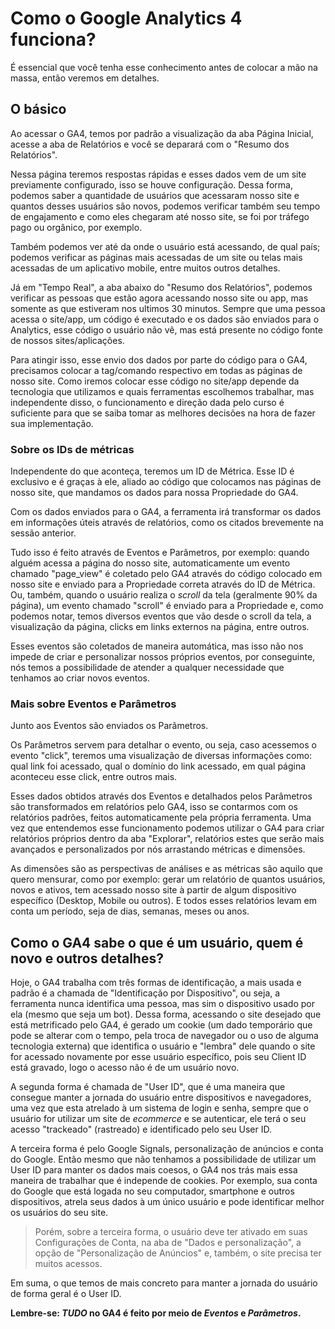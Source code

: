 # Como o Google Analytics 4 funciona?

É essencial que você tenha esse conhecimento antes de colocar a mão na massa, então veremos em detalhes.

## O básico

Ao acessar o GA4, temos por padrão a visualização da aba Página Inicial, acesse a aba de Relatórios e você se deparará com o "Resumo dos Relatórios".

Nessa página teremos respostas rápidas e esses dados vem de um site previamente configurado, isso se houve configuração. Dessa forma, podemos saber a quantidade de usuários que acessaram nosso site e quantos desses usuários são novos, podemos verificar também seu tempo de engajamento e como eles chegaram até nosso site, se foi por tráfego pago ou orgânico, por exemplo.

Também podemos ver até da onde o usuário está acessando, de qual país; podemos verificar as páginas mais acessadas de um site ou telas mais acessadas de um aplicativo mobile, entre muitos outros detalhes.

Já em "Tempo Real", a aba abaixo do "Resumo dos Relatórios", podemos verificar as pessoas que estão agora acessando nosso site ou app, mas somente as que estiveram nos ultimos 30 minutos. Sempre que uma pessoa acessa o site/app, um código é executado e os dados são enviados para o Analytics, esse código o usuário não vê, mas está presente no código fonte de nossos sites/aplicações.

Para atingir isso, esse envio dos dados por parte do código para o GA4, precisamos colocar a tag/comando respectivo em todas as páginas de nosso site. Como iremos colocar esse código no site/app depende da tecnologia que utilizamos e quais ferramentas escolhemos trabalhar, mas independente disso, o funcionamento e direção dada pelo curso é suficiente para que se saiba tomar as melhores decisões na hora de fazer sua implementação.

### Sobre os IDs de métricas

Independente do que aconteça, teremos um ID de Métrica. Esse ID é exclusivo e é graças à ele, aliado ao código que colocamos nas páginas de nosso site, que mandamos os dados para nossa Propriedade do GA4.

Com os dados enviados para o GA4, a ferramenta irá transformar os dados em informações úteis através de relatórios, como os citados brevemente na sessão anterior.

Tudo isso é feito através de Eventos e Parâmetros, por exemplo: quando alguém acessa a página do nosso site, automaticamente um evento chamado "page_view" é coletado pelo GA4 através do código colocado em nosso site e enviado para a Propriedade correta através do ID de Métrica. Ou, também, quando o usuário realiza o _scroll_ da tela (geralmente 90% da página), um evento chamado "scroll" é enviado para a Propriedade e, como podemos notar, temos diversos eventos que vão desde o scroll da tela, a visualização da página, clicks em links externos na página, entre outros.

Esses eventos são coletados de maneira automática, mas isso não nos impede de criar e personalizar nossos próprios eventos, por conseguinte, nós temos a possibilidade de atender a qualquer necessidade que tenhamos ao criar novos eventos.

### Mais sobre Eventos e Parâmetros

Junto aos Eventos são enviados os Parâmetros.

Os Parâmetros servem para detalhar o evento, ou seja, caso acessemos o evento "click", teremos uma visualização de diversas informações como: qual link foi acessado, qual o domínio do link acessado, em qual página aconteceu esse click, entre outros mais.

Esses dados obtidos através dos Eventos e detalhados pelos Parâmetros são transformados em relatórios pelo GA4, isso se contarmos com os relatórios padrões, feitos automaticamente pela própria ferramenta. Uma vez que entendemos esse funcionamento podemos utilizar o GA4 para criar relatórios próprios dentro da aba "Explorar", relatórios estes que serão mais avançados e personalizados por nós arrastando métricas e dimensões.

As dimensões são as perspectivas de análises e as métricas são aquilo que quero mensurar, como por exemplo: gerar um relatório de quantos usuários, novos e ativos, tem acessado nosso site à partir de algum dispositivo específico (Desktop, Mobile ou outros). E todos esses relatórios levam em conta um período, seja de dias, semanas, meses ou anos.

## Como o GA4 sabe o que é um usuário, quem é novo e outros detalhes?

Hoje, o GA4 trabalha com três formas de identificação, a mais usada e padrão é a chamada de "Identificação por Dispositivo", ou seja, a ferramenta nunca identifica uma pessoa, mas sim o dispositivo usado por ela (mesmo que seja um bot). Dessa forma, acessando o site desejado que está metrificado pelo GA4, é gerado um cookie (um dado temporário que pode se alterar com o tempo, pela troca de navegador ou o uso de alguma tecnologia externa) que identifica o usuário e "lembra" dele quando o site for acessado novamente por esse usuário específico, pois seu Client ID está gravado, logo o acesso não é de um usuário novo.

A segunda forma é chamada de "User ID", que é uma maneira que consegue manter a jornada do usuário entre dispositivos e navegadores, uma vez que esta atrelado à um sistema de login e senha, sempre que o usuário for utilizar um site de _ecommerce_ e se autenticar, ele terá o seu acesso "trackeado" (rastreado) e identificado pelo seu User ID.

A terceira forma é pelo Google Signals, personalização de anúncios e conta do Google. Então mesmo que não tenhamos a possibilidade de utilizar um User ID para manter os dados mais coesos, o GA4 nos trás mais essa maneira de trabalhar que é independe de cookies. Por exemplo, sua conta do Google que está logada no seu computador, smartphone e outros dispositivos, atrela seus dados à um único usuário e pode identificar melhor os usuários do seu site.

> Porém, sobre a terceira forma, o usuário deve ter ativado em suas Configurações de Conta, na aba de "Dados e personalização", a opção de "Personalização de Anúncios" e, também, o site precisa ter muitos acessos.

Em suma, o que temos de mais concreto para manter a jornada do usuário de forma geral é o User ID.

__Lembre-se: _TUDO_ no GA4 é feito por meio de _Eventos_ e _Parâmetros_.__
